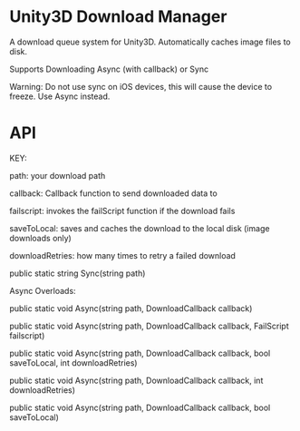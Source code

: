 Unity3D Download Manager
====================

A download queue system for Unity3D. Automatically caches image files to disk. 

Supports Downloading Async (with callback) or Sync

Warning: Do not use sync on iOS devices, this will cause the device to freeze. Use Async instead.

API
====

KEY:

path: your download path

callback: Callback function to send downloaded data to

failscript: invokes the failScript function if the download fails

saveToLocal: saves and caches the download to the local disk (image downloads only)

downloadRetries: how many times to retry a failed download



public static string Sync(string path)

Async Overloads:

public static void Async(string path, DownloadCallback callback)

public static void Async(string path, DownloadCallback callback,  FailScript failscript)

public static void Async(string path, DownloadCallback callback, bool saveToLocal, int downloadRetries)

public static void Async(string path, DownloadCallback callback, int downloadRetries)

public static void Async(string path, DownloadCallback callback, bool saveToLocal)
